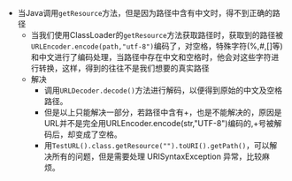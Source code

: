 - 当Java调用`getResource`方法，但是因为路径中含有中文时，得不到正确的路径
	- 当我们使用ClassLoader的`getResource`方法获取路径时，获取到的路径被`URLEncoder.encode(path,"utf-8")`编码了，对空格，特殊字符(%,#,[]等)和中文进行了编码处理，当路径中存在中文和空格时，他会对这些字符进行转换，这样，得到的往往不是我们想要的真实路径
	- 解决
		- 调用`URLDecoder.decode()`方法进行解码，以便得到原始的中文及空格路径。
		- 但是以上只能解决一部分，若路径中含有+，也是不能解决的，原因是URL并不是完全用URLEncoder.encode(str,"UTF-8")编码的,+号被解码后，却变成了空格。
		- 用`TestURL().class.getResource("").toURI().getPath()`，可以解决所有的问题，但是需要处理 URISyntaxException 异常，比较麻烦。